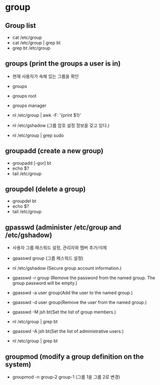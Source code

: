 # group

## Group list

- cat /etc/group
- cat /etc/group | grep bt
- grep bt /etc/group

## groups (print the groups a user is in)

- 현재 사용자가 속해 있는 그룹을 확인
- groups
- groups root
- groups manager
- nl /etc/group | awk -F: '{print $1}'
- nl /etc/gshadow (그룹 암호 설정 정보을 갖고 있다.)

- nl /etc/group | grep sudo

## groupadd (create a new group)

- groupadd [-gor] bt
- echo $?
- tail /etc/group

## groupdel (delete a group)

- groupdel bt
- echo $?
- tail /etc/group

## gpasswd (administer /etc/group and /etc/gshadow)

- 사용자 그룹 패스워드 설정, 관리자와 멤버 추가/삭제

- gpasswd group (그릅 패스워드 설정)
- nl /etc/gshadow (Secure group account information.)
- gpasswd -r group (Remove the password from the named group. The group password will be empty.)

- gpasswd -a user group(Add the user to the named group.)
- gpasswd -d user group(Remove the user from the named group.)

- gpasswd -M jsh bt(Set the list of group members.)
- nl /etc/group | grep bt

- gpasswd -A jsh bt(Set the list of administrative users.)
- nl /etc/group | grep bt

## groupmod (modify a group definition on the system)

- groupmod -n group-2 group-1 (그룹 1을 그룹 2로 변경)

